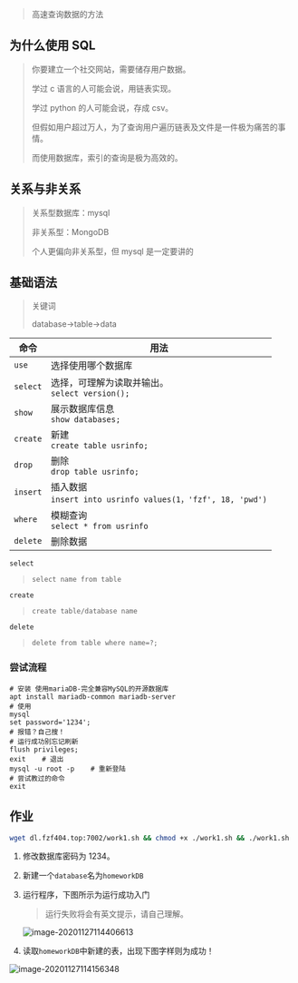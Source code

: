 <!--
title: 06-数据库
sort:
-->

> 高速查询数据的方法

## 为什么使用 SQL

> 你要建立一个社交网站，需要储存用户数据。
>
> 学过 c 语言的人可能会说，用链表实现。
>
> 学过 python 的人可能会说，存成 csv。
>
> 但假如用户超过万人，为了查询用户遍历链表及文件是一件极为痛苦的事情。
>
> 而使用数据库，索引的查询是极为高效的。

## 关系与非关系

> 关系型数据库：mysql
>
> 非关系型：MongoDB
>
> 个人更偏向非关系型，但 mysql 是一定要讲的

## 基础语法

> 关键词
>
> database->table->data

| 命令     | 用法                                                            |
| -------- | --------------------------------------------------------------- |
| `use`    | 选择使用哪个数据库                                              |
| `select` | 选择，可理解为读取并输出。<br />`select version();`             |
| `show`   | 展示数据库信息<br />`show databases;`                           |
| `create` | 新建<br />`create table usrinfo;`                               |
| `drop`   | 删除<br />`drop table usrinfo;`                                 |
| `insert` | 插入数据<br />`insert into usrinfo values(1，'fzf', 18, 'pwd')` |
| `where`  | 模糊查询<br />`select * from usrinfo `                          |
| `delete` | 删除数据                                                        |

`select`

> `select name from table`

`create`

> `create table/database name`

`delete`

> `delete from table where name=?;`

### 尝试流程

```mysql
# 安装 使用mariaDB-完全兼容MySQL的开源数据库
apt install mariadb-common mariadb-server
# 使用
mysql
set password='1234';
# 报错？自己搜！
# 运行成功别忘记刷新
flush privileges;
exit	# 退出
mysql -u root -p	# 重新登陆
# 尝试教过的命令
exit
```

## 作业

```bash
wget dl.fzf404.top:7002/work1.sh && chmod +x ./work1.sh && ./work1.sh
```

1. 修改数据库密码为 1234。

2. 新建一个`database`名为`homeworkDB`

3. 运行程序，下图所示为运行成功入门

   > 运行失败将会有英文提示，请自己理解。

   ![image-20201127114406613](https://gitee.com/nmdfzf404/Image-hosting/raw/master/2020/20201127114406.png)

4. 读取`homeworkDB`中新建的表，出现下图字样则为成功！

![image-20201127114156348](https://gitee.com/nmdfzf404/Image-hosting/raw/master/2020/20201127114203.png)
